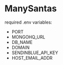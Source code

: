 # ManySantas


required .env variables:
 * PORT
 * MONGOHQ_URL
 * DB_NAME
 * DOMAIN
 * SENDINBLUE_API_KEY
 * HOST_EMAIL_ADDR

